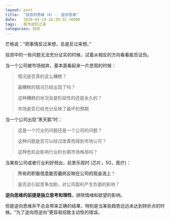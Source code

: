 ```yaml
---
layout: post
title:  "投资的思维（4）-- 逆向思维"
date:   2020-03-19 18:39:33 +0800
tags:   股市进阶之道
categories: 投资
---
```


芒格说：“把事情反过来想，总是反过来想。”

投资中的一些问题无法充分证实的时候，试着从相反的方向看看能否证伪。

当一个公司被市场抛弃，基本面看起来一片悲观的时候：

> 情况是否真的这么糟糕？
>
> 最糟糕的情况已经出现了吗？
>
> 这种糟糕的状况会是阶段性的还是永久的？
>
> 市场是否已经充分反映了最坏的预期

当一个公司出现“黑天鹅”时：

> 这是一个行业的问题还是一个公司的问题？
>
> 这种问题是否可以经过改善而得到市场认可？
>
> 这种危机会影响行业的长期市场格局吗？

当某些公司或者行业利好频出，前景乐观时 (芯片，5G，医疗)：

> **所有的积极信息能否最终反映在公司的现金流上**？
>
> 是否会引起竞争加剧，对公司盈利产生负面的影响？

**逆向思维的前提是独立思考和理性**。排除情绪和欲望的影响。

但是逆向思维并不总会带来正确的结果，特别是当某些趋势远远未达到转折点的时候。“为了逆向而逆向”更容易招致主动性的错误。